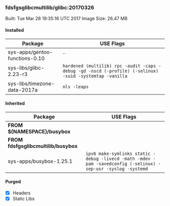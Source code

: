 ### fdsfgsglibcmultilib/glibc:20170326

Built: Tue Mar 28 19:35:16 UTC 2017
Image Size: 26.47 MB

#### Installed
Package | USE Flags
--------|----------
sys-apps/gentoo-functions-0.10 | ``
sys-libs/glibc-2.23-r3 | `hardened (multilib) rpc -audit -caps -debug -gd -nscd (-profile) (-selinux) -suid -systemtap -vanilla`
sys-libs/timezone-data-2017a | `nls -leaps`
#### Inherited
Package | USE Flags
--------|----------
**FROM ${NAMESPACE}/busybox** |
**FROM fdsfgsglibcmultilib/busybox** |
sys-apps/busybox-1.25.1 | `ipv6 make-symlinks static -debug -livecd -math -mdev -pam -savedconfig (-selinux) -sep-usr -syslog -systemd`
#### Purged
- [x] Headers
- [x] Static Libs
